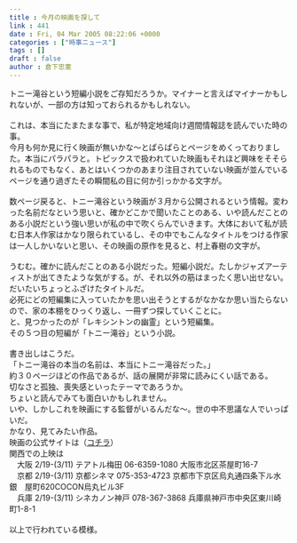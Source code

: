 ```yaml
---
title : 今月の映画を探して
link : 441
date : Fri, 04 Mar 2005 08:22:06 +0000
categories : ["時事ニュース"]
tags : []
draft : false
author : 倉下忠憲
---
```


トニー滝谷という短編小説をご存知だろうか。マイナーと言えばマイナーかもしれないが、一部の方は知っておられるかもしれない。<BR><BR>これは、本当にたまたまな事で、私が特定地域向け週間情報誌を読んでいた時の事。<BR>今月も何か見に行く映画が無いかな～とぱらぱらとページをめくっておりました。本当にパラパラと。トピックスで扱われていた映画もそれほど興味をそそられるものでもなく、あとはいくつかのあまり注目されていない映画が並んでいるページを通り過ぎたその瞬間私の目に何か引っかかる文字が。<BR><BR>数ページ戻ると、トニー滝谷という映画が３月から公開されるという情報。変わった名前だなという思いと、確かどこかで聞いたことのある、いや読んだことのある小説だという強い思いが私の中で吹くらんでいきます。大体において私が読む日本人作家はかなり限られているし、その中でもこんなタイトルをつける作家は一人しかいないと思い、その映画の原作を見ると、村上春樹の文字が。<BR><BR>うむむ。確かに読んだことのある小説だった。短編小説だ。たしかジャズアーティストが出てきたような気がする。が、それ以外の筋はまったく思い出せない。だいたいちょっとふざけたタイトルだ。<BR>必死にどの短編集に入っていたかを思い出そうとするがなかなか思い当たらないので、家の本棚をひっくり返し、一冊ずつ探していくことに。<BR>と、見つかったのが「レキシントンの幽霊」という短編集。<BR>その５つ目の短編が「トニー滝谷」という小説。<BR><BR>書き出しはこうだ。<BR>「トニー滝谷の本当の名前は、本当にトニー滝谷だった。」<BR>約３０ページほどの作品であるが、話の展開が非常に読みにくい話である。<BR>切なさと孤独、喪失感といったテーマであろうか。<BR>ちょいと読んでみても面白いかもしれません。<BR>いや、しかしこれを映画にする監督がいるんだな～。世の中不思議な人でいっぱいだ。<BR>かなり、見てみたい作品。<BR>映画の公式サイトは（<A HREF="http://www.tonytakitani.com/" TARGET="_blank">コチラ</A>）<BR>関西での上映は<BR>　大阪 2/19-(3/11) テアトル梅田 06-6359-1080 大阪市北区茶屋町16-7 <BR>　京都 2/19-(3/11) 京都シネマ 075-353-4723 京都市下京区烏丸通四条下ル水銀　屋町620COCON烏丸ビル3F<BR>　兵庫 2/19-(3/11) シネカノン神戸 078-367-3868 兵庫県神戸市中央区東川崎町1-8-1 <BR><BR>以上で行われている模様。<br><br>

